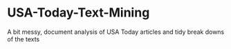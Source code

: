 # USA-Today-Text-Mining
A bit messy, document analysis of USA Today articles and tidy break downs of the texts
